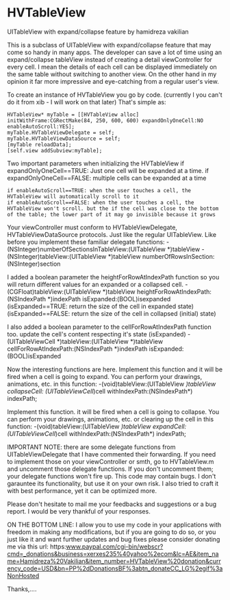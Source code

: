 HVTableView
===========

UITableView with expand/collapse feature
by hamidreza vakilian
					


This is a subclass of UITableView with expand/collapse feature that may come so handy in many apps.	The developer can save a lot of time using an expand/collapse tableView instead of creating a detail viewController for every cell. I mean the details of each cell can be displayed immediately on the same table without switching to
		another view. On the other hand in my opinion it far more impressive and eye-catching from a regular user's view.

To create an instance of HVTableView you go by code. (currently I you can't do it from xib - I will work on that later) That's simple as:

	HVTableView* myTable = [[HVTableView alloc] initWithFrame:CGRectMake(84, 250, 600, 600) expandOnlyOneCell:NO enableAutoScroll:YES];
	myTable.HVTableViewDelegate = self;
	myTable.HVTableViewDataSource = self;
	[myTable reloadData];
	[self.view addSubview:myTable];

Two important parameters when initializing the HVTableView
	if expandOnlyOneCell==TRUE: Just one cell will be expanded at a time.
	if expandOnlyOneCell==FALSE: multiple cells can be expanded at a time

	if enableAutoScroll==TRUE: when the user touches a cell, the HVTableView will automatically scroll to it
	if enableAutoScroll==FALSE: when the user touches a cell, the HVTableView won't scroll. but the if the cell was close to the bottom of the table; the lower part of it may go invisible because it grows


Your viewController must conform to HVTableViewDelegate, HVTableViewDataSource protocols. Just like the regular UITableView.
Like before you implement these familiar delegate functions:
	-(NSInteger)numberOfSectionsInTableView:(UITableView *)tableView
	-(NSInteger)tableView:(UITableView *)tableView numberOfRowsInSection:(NSInteger)section

I added a boolean parameter the heightForRowAtIndexPath function so you will return different values for an expanded or a collapsed cell.
	-(CGFloat)tableView:(UITableView *)tableView heightForRowAtIndexPath:(NSIndexPath *)indexPath isExpanded:(BOOL)isexpanded
	(isExpanded==TRUE: return the size of the cell in expanded state)
	(isExpanded==FALSE: return the size of the cell in collapsed (initial) state)

I also added a boolean parameter to the cellForRowAtIndexPath function too. update the cell's content respecting it's state (isExpanded)
	-(UITableViewCell *)tableView:(UITableView *)tableView cellForRowAtIndexPath:(NSIndexPath *)indexPath isExpanded:(BOOL)isExpanded


Now the interesting functions are here. Implement this function and it will be fired when a cell is going to expand. You can perform your drawings, animations, etc. in this function:
	-(void)tableView:(UITableView *)tableView collapseCell: (UITableViewCell*)cell withIndexPath:(NSIndexPath*) indexPath;

Implement this function. it will be fired when a cell is going to collapse. You can perform your drawings, animations, etc. or clearing up the cell in this function:
	-(void)tableView:(UITableView *)tableView expandCell: (UITableViewCell*)cell withIndexPath:(NSIndexPath*) indexPath;

 IMPORTANT NOTE: there are some delegate functions from UITableViewDelegate that I have commented their forwarding. If you need to implement those on your viewController or smth, go to HVTableView.m and uncomment those delegate functions. If you don't uncomment them; your delegate functions won't fire up.
This code may contain bugs. I don't garauntee its functionality, but use it on your own risk. I also tried to craft it with best performance, yet it can be optimized more.



Please don't hesitate to mail me your feedbacks and suggestions or a bug report. I would be very thankful of your responses.

ON THE BOTTOM LINE: I allow you to use my code in your applications with freedom in making any modifications, but if you are going to do so, or you just like it and want further updates and bug fixes please consider donating me via this url:
https:www.paypal.com/cgi-bin/webscr?cmd=_donations&business=xerxes235%40yahoo%2ecom&lc=AE&item_name=Hamidreza%20Vakilian&item_number=HVTableView%20donation&currency_code=USD&bn=PP%2dDonationsBF%3abtn_donateCC_LG%2egif%3aNonHosted


Thanks,....

